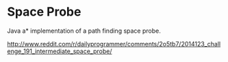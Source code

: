 Space Probe
==========

Java a* implementation of a path finding space probe.

http://www.reddit.com/r/dailyprogrammer/comments/2o5tb7/2014123_challenge_191_intermediate_space_probe/